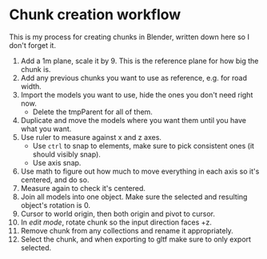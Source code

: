 # Chunk creation workflow
This is my process for creating chunks in Blender, written down here so I don't forget it.

1. Add a 1m plane, scale it by 9. This is the reference plane for how big the chunk is.
2. Add any previous chunks you want to use as reference, e.g. for road width.
3. Import the models you want to use, hide the ones you don't need right now.
   * Delete the tmpParent for all of them.
4. Duplicate and move the models where you want them until you have what you want.
5. Use ruler to measure against x and z axes.
    * Use `ctrl` to snap to elements, make sure to pick consistent ones (it should visibly snap).
    * Use axis snap.
6. Use math to figure out how much to move everything in each axis so it's centered, and do so.
7. Measure again to check it's centered.
8. Join all models into one object. Make sure the selected and resulting object's rotation is 0.
9. Cursor to world origin, then both origin and pivot to cursor.
10. In *edit mode*, rotate chunk so the input direction faces +z. 
11. Remove chunk from any collections and rename it appropriately.
12. Select the chunk, and when exporting to gltf make sure to only export selected.
